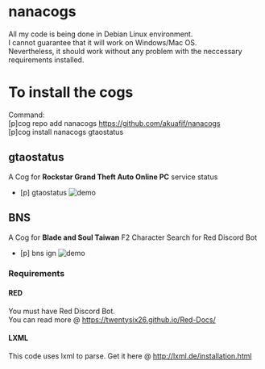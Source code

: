 # nanacogs
All my code is being done in Debian Linux environment. </br>
I cannot guarantee that it will work on Windows/Mac OS. </br>
Nevertheless, it should work without any problem with the neccessary requirements installed. </br>

# To install the cogs
Command: </br>
[p]cog repo add nanacogs https://github.com/akuafif/nanacogs </br>
[p]cog install nanacogs gtaostatus </br>

## gtaostatus
A Cog for **Rockstar Grand Theft Auto Online PC** service status
- [p] gtaostatus
![demo](https://cdn.discordapp.com/attachments/334877847124443136/1063806947368898580/image.png)

## BNS
A Cog for **Blade and Soul Taiwan** F2 Character Search for Red Discord Bot
- [p] bns ign
![demo](https://cdn.discordapp.com/attachments/334877847124443136/383480427882479616/image.png)
### Requirements 
#### RED
You must have Red Discord Bot. </br>
You can read more @ https://twentysix26.github.io/Red-Docs/

#### LXML
This code uses lxml to parse.
Get it here @ http://lxml.de/installation.html
